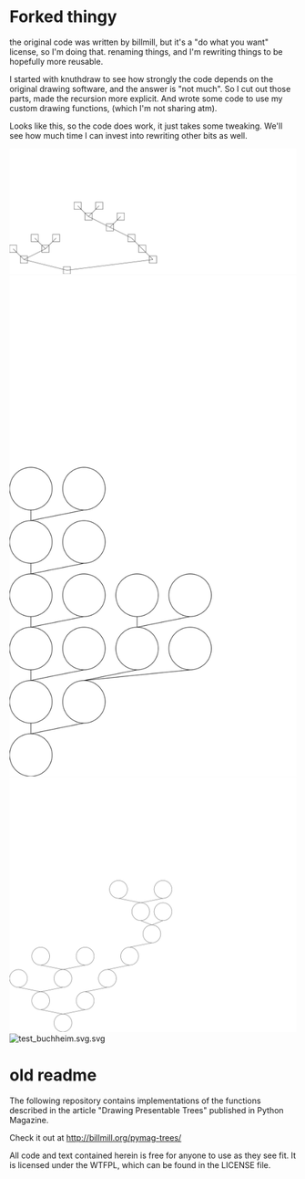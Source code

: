 # Forked thingy

the original code was written by billmill, but it's a "do what you want" license, so I'm doing that. renaming things, and I'm rewriting things to be hopefully more reusable.

I started with knuthdraw to see how strongly the code depends on the original drawing software, and the answer is "not much". So I cut out those parts, made the recursion more explicit. And wrote some code to use my custom drawing functions, (which I'm not sharing atm).

Looks like this, so the code does work, it just takes some tweaking. We'll see how much time I can invest into rewriting other bits as well.

![test_knuthdraw.svg](test_knuthdraw.svg)
![test_ws1.svg](test_ws1.svg)
![test_ws2.svg](test_ws2.svg)
![test_buchheim.svg.svg](test_buchheim.svg.svg)

# old readme
The following repository contains implementations of the functions described in the article "Drawing Presentable Trees" published in Python Magazine.

Check it out at http://billmill.org/pymag-trees/

All code and text contained herein is free for anyone to use as they see fit. It is licensed under the WTFPL, which can be found in the LICENSE file.

